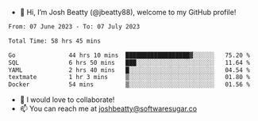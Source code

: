 - 👋 Hi, I’m Josh Beatty (@jbeatty88), welcome to my GitHub profile!

<!--START_SECTION:waka-->

```txt
From: 07 June 2023 - To: 07 July 2023

Total Time: 58 hrs 45 mins

Go               44 hrs 10 mins  ██████████████████▓░░░░░░   75.20 %
SQL              6 hrs 50 mins   ███░░░░░░░░░░░░░░░░░░░░░░   11.64 %
YAML             2 hrs 40 mins   █░░░░░░░░░░░░░░░░░░░░░░░░   04.54 %
textmate         1 hr 3 mins     ▒░░░░░░░░░░░░░░░░░░░░░░░░   01.80 %
Docker           54 mins         ▒░░░░░░░░░░░░░░░░░░░░░░░░   01.56 %
```

<!--END_SECTION:waka-->

- 💞️ I would love to collaborate!
- 📫 You can reach me at joshbeatty@softwaresugar.co

<!---
jbeatty88/jbeatty88 is a ✨ special ✨ repository because its `README.md` (this file) appears on your GitHub profile.
You can click the Preview link to take a look at your changes.
--->
